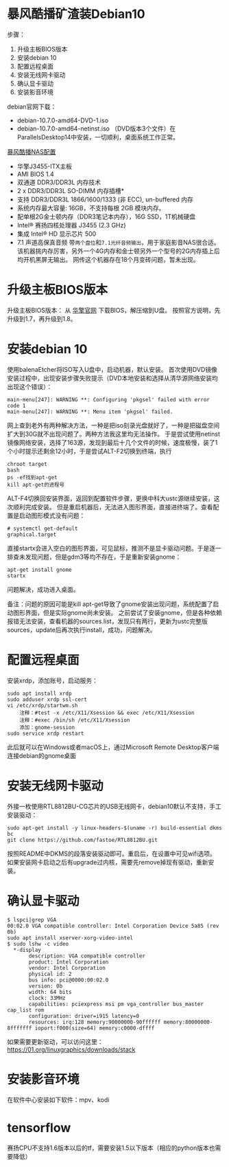 # 暴风酷播矿渣装Debian10

步骤：
1. 升级主板BIOS版本
2. 安装debian 10
3. 配置远程桌面
4. 安装无线网卡驱动
5. 确认显卡驱动
6. 安装影音环境

debian官网下载：
- debian-10.7.0-amd64-DVD-1.iso
- debian-10.7.0-amd64-netinst.iso
（DVD版本3个文件）在ParallelsDesktop14中安装，一切顺利，桌面系统工作正常。

[暴风酷播NAS配置](http://www.asrock.com/mb/Intel/J3455-ITX/index.cn.asp#Specification)
- 华擎J3455-ITX主板
- AMI BIOS 1.4
- 双通道 DDR3/DDR3L 内存技术
- 2 x DDR3/DDR3L SO-DIMM 内存插槽*
- 支持 DDR3/DDR3L 1866/1600/1333 (非 ECC), un-buffered 内存
- 系统内存最大容量: 16GB，不支持每根 2GB 模块内存。
- 配单根2G金士顿内存（DDR3笔记本内存），16G SSD，1T机械硬盘
- Intel® 赛扬四核处理器 J3455 (2.3 GHz)
- 集成 Intel® HD 显示芯片 500
- 7.1 声道高保真音频
带`两个盘位`和`7.1光纤音频输出`，用于家庭影音NAS很合适。
该机器挑内存厉害，另外一个4G内存和金士顿另外一个型号的2G内存插上后均开机黑屏无输出。
网传这个机器存在18个月变砖问题，暂未出现。

# 升级主板BIOS版本

升级主板BIOS版本：
从 [华擎官网](http://www.asrock.com/mb/Intel/J3455-ITX/index.cn.asp#BIOS) 下载BIOS，解压缩到U盘。
按照官方说明，先升级到1.7，再升级到1.8。

# 安装debian 10

使用balenaEtcher将ISO写入U盘中，启动机器，默认安装。
首次使用DVD镜像安装过程中，出现安装步骤失败提示（DVD本地安装和选择从清华源网络安装均出现这个错误）：
```
main-menu[247]: WARNING **: Configuring 'pkgsel' failed with error code 1
main-menu[247]: WARNING **: Menu item 'pkgsel' failed.
```
网上查到老外有两种解决方法，一种是把iso刻录光盘就好了，一种是把磁盘空间扩大到30G就不出现问题了。两种方法我这里均无法操作。
于是尝试使用netinst镜像网络安装，选择了163源，发现到最后十几个文件的时候，速度极慢，装了1个小时提示还剩余12小时，于是尝试ALT-F2切换到终端，执行
```
chroot target
bash
ps -ef找到apt-get
kill apt-get的进程号
```
ALT-F4切换回安装界面，返回到配置软件步骤，更换中科大ustc源继续安装，这次顺利完成安装。
但是重启机器后，无法进入图形界面，直接进终端了。查看配置是启动图形模式没有问题：
```
# systemctl get-default
graphical.target
```
直接startx会进入空白的图形界面，可见鼠标，推测不是显卡驱动问题。于是逐一排查未发现问题，但是gdm3等均不存在，于是重新安装gnome：
```
apt-get install gnome
startx
```
问题解决，成功进入桌面。

备注：问题的原因可能是kill apt-get导致了gnome安装出现问题，系统配置了启动图形界面，但是实际gnome尚未安装。
之前尝试了安装gnome，但是各种依赖报错无法安装，查看机器的sources.list，发现只有两行，更新为ustc完整版sources，update后再次执行install，成功，问题解决。

# 配置远程桌面

安装xrdp，添加账号，启动服务：
```
sudo apt install xrdp
sudo adduser xrdp ssl-cert
vi /etc/xrdp/startwm.sh
    注释：#test -x /etc/X11/Xsession && exec /etc/X11/Xsession
    注释：#exec /bin/sh /etc/X11/Xsession
    添加：gnome-session
sudo service xrdp restart
```
此后就可以在Windows或者macOS上，通过Microsoft Remote Desktop客户端连接debian的gnome桌面

# 安装无线网卡驱动

外接一枚使用RTL8812BU-CG芯片的USB无线网卡，debian10默认不支持，手工安装驱动：
```
sudo apt-get install -y linux-headers-$(uname -r) build-essential dkms bc
git clone https://github.com/fastoe/RTL8812BU.git
```
按照README中DKMS的段落安装驱动即可。重启后，在设置中可见wifi选项。
如果安装网卡启动之后有upgrade过内核，需要先remove掉现有驱动，重新安装。

# 确认显卡驱动

```
$ lspci|grep VGA
00:02.0 VGA compatible controller: Intel Corporation Device 5a85 (rev 0b)
sudo apt install xserver-xorg-video-intel
$ sudo lshw -c video
  *-display
       description: VGA compatible controller
       product: Intel Corporation
       vendor: Intel Corporation
       physical id: 2
       bus info: pci@0000:00:02.0
       version: 0b
       width: 64 bits
       clock: 33MHz
       capabilities: pciexpress msi pm vga_controller bus_master cap_list rom
       configuration: driver=i915 latency=0
       resources: irq:128 memory:90000000-90ffffff memory:80000000-8fffffff ioport:f000(size=64) memory:c0000-dffff
```
如果需要更新驱动，可以访问这里：https://01.org/linuxgraphics/downloads/stack

# 安装影音环境

在软件中心安装如下软件：mpv、kodi

# tensorflow

赛扬CPU不支持1.6版本以后的tf，需要安装1.5以下版本（相应的python版本也需要降低）